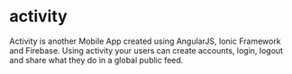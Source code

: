 # activity
Activity is another Mobile App created using AngularJS, Ionic Framework and Firebase. Using activity your users can create accounts, login, logout and share what they do in a global public feed.
